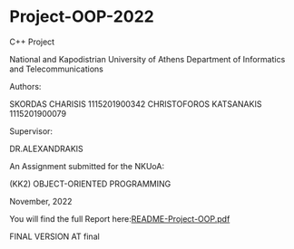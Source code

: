 # Project-OOP-2022
C++ Project

National and Kapodistrian University of Athens
Department of Informatics and Telecommunications
 

 
 
Authors:								            

SKORDAS CHARISIS 1115201900342
CHRISTOFOROS KATSANAKIS 1115201900079

Supervisor:

DR.ALEXANDRAKIS
 
 
 
An Assignment submitted for the NKUoA:
 
(KK2) OBJECT-ORIENTED PROGRAMMING
 
November, 2022

You will find the full Report here:[README-Project-OOP.pdf](https://github.com/harrisskordas/Project-OOP-2022/files/10298436/README-Project-OOP.pdf)


FINAL VERSION AT final
